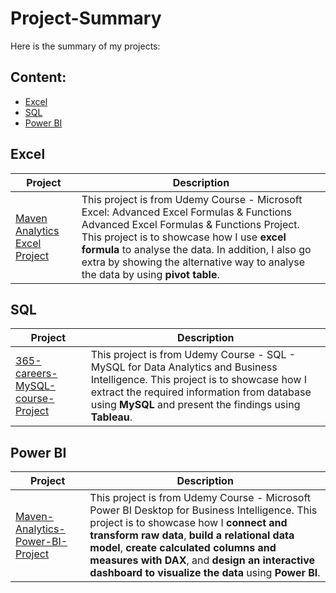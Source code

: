 # Project-Summary

Here is the summary of my projects:

## Content:
- [Excel](#excel)
- [SQL](#sql) 
- [Power BI](#power-bi) 

## Excel
| Project   | Description   |
| ------------- | ------------- |
| [Maven Analytics Excel Project](https://github.com/Sakinahcr/Maven-Analytics-Excel-Project) | This project is from Udemy Course - Microsoft Excel: Advanced Excel Formulas & Functions Advanced Excel Formulas & Functions Project. This project is to showcase how I use **excel formula** to analyse the data. In addition, I also go extra by showing the alternative way to analyse the data by using **pivot table**. |


## SQL 
| Project  | Description   |
| ------------- | ------------- |
|  [365-careers-MySQL-course-Project](https://github.com/Sakinahcr/365-careers-MySQL-course-Project#365-careers-mysql-course-project) | This project is from Udemy Course - SQL - MySQL for Data Analytics and Business Intelligence. This project is to showcase how I extract the required information from database using **MySQL** and present the findings using **Tableau**.  |


## Power BI 
| Project | Description   |
| ------------- | ------------- |
| [Maven-Analytics-Power-BI-Project](https://github.com/Sakinahcr/Maven-Analytics-Power-BI-Project) | This project is from Udemy Course - Microsoft Power BI Desktop for Business Intelligence. This project is to showcase how I **connect and transform raw data**, **build a relational data model**, **create calculated columns and measures with DAX**, and **design an interactive dashboard to visualize the data** using **Power BI**.|
